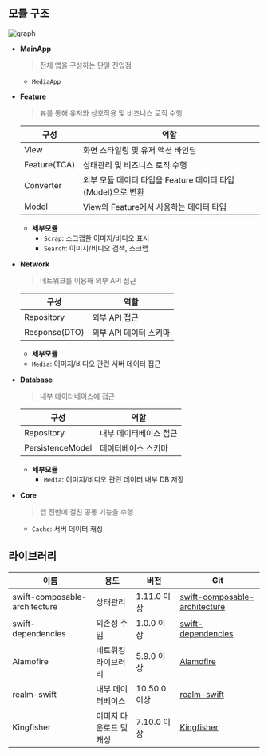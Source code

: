 ## 모듈 구조
![graph](https://github.com/dodo849/MediaApp/assets/71880682/46fa5645-6f67-450a-b7eb-c3c9ff873db8)

- **MainApp**
  > 전체 앱을 구성하는 단일 진입점
  - `MediaApp`
- **Feature**
  > 뷰를 통해 유저와 상호작용 및 비즈니스 로직 수행
  
  |구성|역할|
  |--|--|
  | View | 화면 스타일링 및 유저 액션 바인딩 |
  | Feature(TCA) | 상태관리 및 비즈니스 로직 수행 |
  | Converter | 외부 모듈 데이터 타입을 Feature 데이터 타입(Model)으로 변환 |
  | Model | View와 Feature에서 사용하는 데이터 타입 |
  - **세부모듈**
    - `Scrap`: 스크랩한 이미지/비디오 표시
    - `Search`: 이미지/비디오 검색, 스크랩
- **Network**
  > 네트워크를 이용해 외부 API 접근
  
  |구성|역할|
  |--|--|
  | Repository | 외부 API 접근 |
  | Response(DTO) | 외부 API 데이터 스키마 | 
  -  **세부모듈**
    - `Media`: 이미지/비디오 관련 서버 데이터 접근
- **Database**
  > 내부 데이터베이스에 접근
  
  |구성|역할|
  |--|--|
  | Repository | 내부 데이터베이스 접근 |
  | PersistenceModel | 데이터베이스 스키마 | 
  - **세부모듈**
    - `Media`: 이미지/비디오 관련 데이터 내부 DB 저장
- **Core**
  > 앱 전반에 걸친 공통 기능을 수행
  - `Cache`: 서버 데이터 캐싱

## 라이브러리
이름 | 용도 | 버전 | Git
|--|--|--|--|
swift-composable-architecture |	상태관리 	| 1.11.0 이상| [swift-composable-architecture](https://github.com/pointfreeco/swift-composable-architecture.git)
swift-dependencies |의존성 주입| 1.0.0 이상| [swift-dependencies](https://github.com/pointfreeco/swift-dependencies)
Alamofire	| 네트워킹 라이브러리	| 5.9.0 이상	| [Alamofire](https://github.com/Alamofire/Alamofire.git)
realm-swift	| 내부 데이터베이스 |	10.50.0 이상 |	[realm-swift](https://github.com/realm/realm-swift.git)
Kingfisher | 이미지 다운로드 및 캐싱 | 7.10.0 이상 |	[Kingfisher ](https://github.com/onevcat/Kingfisher.git)
